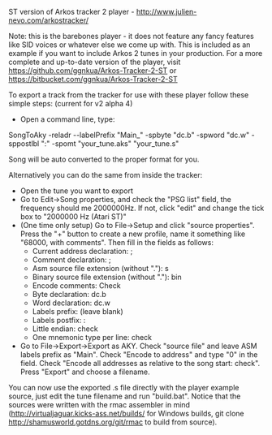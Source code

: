 ST version of Arkos tracker 2 player - http://www.julien-nevo.com/arkostracker/

Note: this is the barebones player - it does not feature any fancy features like SID voices or whatever else we come up with. This is included as an example if you want to include Arkos 2 tunes in your production. For a more complete and up-to-date version of the player, visit https://github.com/ggnkua/Arkos-Tracker-2-ST or https://bitbucket.com/ggnkua/Arkos-Tracker-2-ST

To export a track from the tracker for use with these player follow these simple steps: (current for v2 alpha 4)

- Open a command line, type:

SongToAky -reladr --labelPrefix "Main_" -spbyte "dc.b" -spword "dc.w" -sppostlbl ":" -spomt "your_tune.aks" "your_tune.s"

Song will be auto converted to the proper format for you.


Alternatively you can do the same from inside the tracker:

- Open the tune you want to export
- Go to Edit->Song properties, and check the "PSG list" field, the frequency should me 2000000Hz. If not, click "edit" and change the tick box to "2000000 Hz (Atari ST)"
- (One time only setup) Go to File->Setup and click "source properties". Press the "+" button to create a new profile, name it something like "68000, with comments". Then fill in the fields as follows:
  - Current address declaration: ;
  - Comment declaration: ;
  - Asm source file extension (without "."): s
  - Binary source file extension (without "."): bin
  - Encode comments: Check
  - Byte declaration: dc.b
  - Word declaration: dc.w
  - Labels prefix: (leave blank)
  - Labels postfix: :
  - Little endian: check
  - One mnemonic type per line: check
- Go to File->Export->Export as AKY. Check "source file" and leave ASM labels prefix as "Main". Check "Encode to address" and type "0" in the field. Check "Encode all addresses as relative to the song start: check". Press "Export" and choose a filename.

You can now use the exported .s file directly with the player example source, just edit the tune filename and run "build.bat". Notice that the sources were written with the rmac assembler in mind (http://virtualjaguar.kicks-ass.net/builds/ for Windows builds, git clone http://shamusworld.gotdns.org/git/rmac to build from source).
